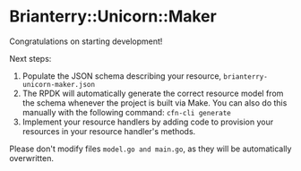 # Brianterry::Unicorn::Maker

Congratulations on starting development!

Next steps:

1. Populate the JSON schema describing your resource, `brianterry-unicorn-maker.json`
2. The RPDK will automatically generate the correct resource model from the
   schema whenever the project is built via Make.
   You can also do this manually with the following command: `cfn-cli generate`
3. Implement your resource handlers by adding code to provision your resources in your resource handler's methods.

Please don't modify files `model.go and main.go`, as they will be automatically overwritten.

